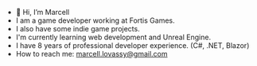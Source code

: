 - 👋 Hi, I’m Marcell
- I am a game developer working at Fortis Games.
- I also have some indie game projects.
- I'm currently learning web development and Unreal Engine.
- I have 8 years of professional developer experience. (C#, .NET, Blazor)
- How to reach me: marcell.lovassy@gmail.com

<!---
marcell-lovassy/marcell-lovassy is a ✨ special ✨ repository because its `README.md` (this file) appears on your GitHub profile.
You can click the Preview link to take a look at your changes.
--->
